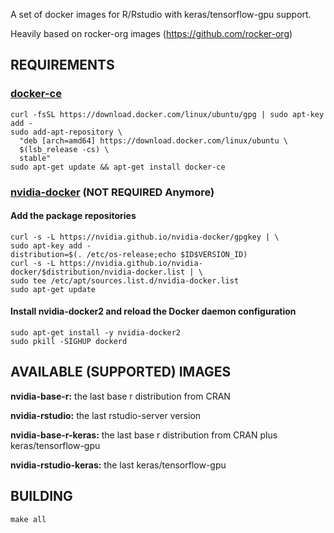 A set of docker images for R/Rstudio with keras/tensorflow-gpu support.

Heavily based on rocker-org images (https://github.com/rocker-org)


## REQUIREMENTS

### [docker-ce](https://www.docker.com/community-edition)

```
curl -fsSL https://download.docker.com/linux/ubuntu/gpg | sudo apt-key add -
sudo add-apt-repository \
  "deb [arch=amd64] https://download.docker.com/linux/ubuntu \
  $(lsb_release -cs) \
  stable"
sudo apt-get update && apt-get install docker-ce

```

### [nvidia-docker](https://github.com/NVIDIA/nvidia-docker) (NOT REQUIRED Anymore)

#### Add the package repositories
```
curl -s -L https://nvidia.github.io/nvidia-docker/gpgkey | \
sudo apt-key add -
distribution=$(. /etc/os-release;echo $ID$VERSION_ID)
curl -s -L https://nvidia.github.io/nvidia-docker/$distribution/nvidia-docker.list | \
sudo tee /etc/apt/sources.list.d/nvidia-docker.list
sudo apt-get update
```

#### Install nvidia-docker2 and reload the Docker daemon configuration
```
sudo apt-get install -y nvidia-docker2
sudo pkill -SIGHUP dockerd
```

## AVAILABLE (SUPPORTED)  IMAGES

**nvidia-base-r:** 	the last base r distribution from CRAN

**nvidia-rstudio:** the last rstudio-server version

**nvidia-base-r-keras:** 	the last base r distribution from CRAN plus keras/tensorflow-gpu

**nvidia-rstudio-keras:** the last keras/tensorflow-gpu

## BUILDING
```
make all
```
